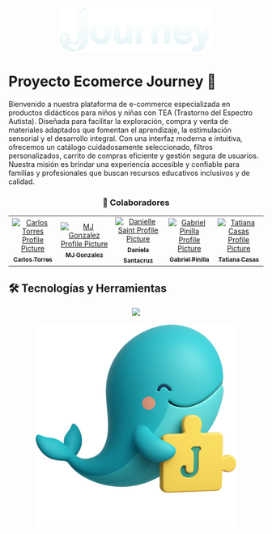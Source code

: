 <p align="center">
<img src="./assets/images/logo1.png" width="60%;" alt="journey"/>
</p>


# Proyecto Ecomerce Journey 🐋

Bienvenido a nuestra plataforma de e-commerce especializada en productos didácticos para niños y niñas con TEA (Trastorno del Espectro Autista). Diseñada para facilitar la exploración, compra y venta de materiales adaptados que fomentan el aprendizaje, la estimulación sensorial y el desarrollo integral. Con una interfaz moderna e intuitiva, ofrecemos un catálogo cuidadosamente seleccionado, filtros personalizados, carrito de compras eficiente y gestión segura de usuarios. Nuestra misión es brindar una experiencia accesible y confiable para familias y profesionales que buscan recursos educativos inclusivos y de calidad.

<h3 style="text-align:center;" align="center">🤝 Colaboradores</h3> 

<table align="center">
<tr>

<td align="center">
<a href="https://github.com/httpsmarioooo">
<img src="https://avatars.githubusercontent.com/u/111519152?v=4" width="100px;" alt="Carlos Torres Profile Picture"/><br>
<sub>
<b>Carlos Torres</b>
</sub>
</a>
</td>

<td align="center">
<a href="https://github.com/CodingtheMJ">
<img src="https://avatars.githubusercontent.com/u/204398237?v=4" width="100px;" alt="MJ Gonzalez Profile Picture"/><br>
<sub>
<b>MJ Gonzalez</b>
</sub>
</a>
</td>

<td align="center">
<a href="https://github.com/DanielleSaint">
<img src="https://avatars.githubusercontent.com/u/91141663?v=4" width="100px;" alt="Danielle Saint Profile Picture"/><br>
<sub>
<b>Daniela Santacruz</b>
</sub>
</a>
</td>

<td align="center">
<a href="https://github.com/gabriel-pinilla-c">
<img src="https://avatars.githubusercontent.com/u/165109912?v=4" width="100px;" alt="Gabriel Pinilla Profile Picture"/><br>
<sub>
<b>Gabriel Pinilla</b>
</sub>
</a>
</td>

<td align="center">
<a href="https://github.com/Tatiana-Casas">
<img src="https://avatars.githubusercontent.com/u/204398160?v=4" width="100px;" alt="Tatiana Casas Profile Picture"/><br>
<sub>
<b>Tatiana Casas</b>
</sub>
</a>
</td>

</tr>
</table>

## 🛠 Tecnologías y Herramientas

<p align="center">
  <a href="https://skillicons.dev">
    <img src="https://skillicons.dev/icons?i=git,docker,html,css,js,java,mysql,postman" />
  </a>
</p>

<p align="center">
<img src="./assets/images/BLUET.png" width=400px>
</p>
